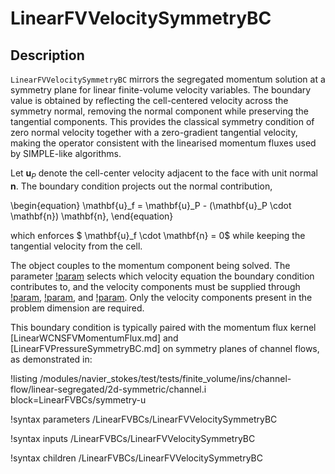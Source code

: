 # LinearFVVelocitySymmetryBC

## Description

`LinearFVVelocitySymmetryBC` mirrors the segregated momentum solution at a symmetry plane
for linear finite-volume velocity variables. The boundary value is obtained by reflecting
the cell-centered velocity across the symmetry normal,
removing the normal component while preserving the tangential components. This provides
the classical symmetry condition of zero normal velocity together with a zero-gradient
tangential velocity, making the operator consistent with the linearised momentum fluxes
used by SIMPLE-like algorithms.

Let $\mathbf{u}_P$ denote the cell-center velocity adjacent to the face with unit
normal $\mathbf{n}$. The boundary condition projects out the normal contribution,

\begin{equation}
\mathbf{u}_f = \mathbf{u}_P - (\mathbf{u}_P \cdot \mathbf{n}) \mathbf{n},
\end{equation}

which enforces $ \mathbf{u}_f \cdot \mathbf{n} = 0$ while keeping the tangential
velocity from the cell.

The object couples to the momentum component being solved. The parameter
[!param](/LinearFVBCs/LinearFVVelocitySymmetryBC/momentum_component) selects which
velocity equation the boundary condition contributes to, and the velocity components
must be supplied through [!param](/LinearFVBCs/LinearFVVelocitySymmetryBC/u),
[!param](/LinearFVBCs/LinearFVVelocitySymmetryBC/v), and
[!param](/LinearFVBCs/LinearFVVelocitySymmetryBC/w). Only the velocity components
present in the problem dimension are required.

This boundary condition is typically paired with the momentum flux kernel
[LinearWCNSFVMomentumFlux.md] and [LinearFVPressureSymmetryBC.md] on symmetry planes of channel flows, as demonstrated in:

!listing /modules/navier_stokes/test/tests/finite_volume/ins/channel-flow/linear-segregated/2d-symmetric/channel.i block=LinearFVBCs/symmetry-u

!syntax parameters /LinearFVBCs/LinearFVVelocitySymmetryBC

!syntax inputs /LinearFVBCs/LinearFVVelocitySymmetryBC

!syntax children /LinearFVBCs/LinearFVVelocitySymmetryBC
